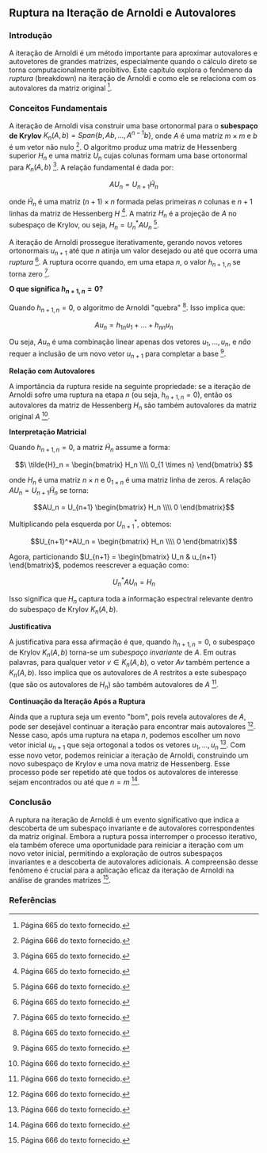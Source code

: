 ## Ruptura na Iteração de Arnoldi e Autovalores

### Introdução
A iteração de Arnoldi é um método importante para aproximar autovalores e autovetores de grandes matrizes, especialmente quando o cálculo direto se torna computacionalmente proibitivo. Este capítulo explora o fenômeno da *ruptura* (breakdown) na iteração de Arnoldi e como ele se relaciona com os autovalores da matriz original [^665].

### Conceitos Fundamentais

A iteração de Arnoldi visa construir uma base ortonormal para o **subespaço de Krylov** $K_n(A, b) = Span\{b, Ab, ..., A^{n-1}b\}$, onde $A$ é uma matriz $m \times m$ e $b$ é um vetor não nulo [^666]. O algoritmo produz uma matriz de Hessenberg superior $H_n$ e uma matriz $U_n$ cujas colunas formam uma base ortonormal para $K_n(A, b)$ [^665]. A relação fundamental é dada por:

$$AU_n = U_{n+1} \tilde{H}_n$$

onde $\tilde{H}_n$ é uma matriz $(n+1) \times n$ formada pelas primeiras $n$ colunas e $n+1$ linhas da matriz de Hessenberg $H$ [^665]. A matriz $H_n$ é a projeção de $A$ no subespaço de Krylov, ou seja, $H_n = U_n^*AU_n$ [^666].

A iteração de Arnoldi prossegue iterativamente, gerando novos vetores ortonormais $u_{n+1}$ até que $n$ atinja um valor desejado ou até que ocorra uma *ruptura* [^665]. A ruptura ocorre quando, em uma etapa $n$, o valor $h_{n+1,n}$ se torna zero [^665].

**O que significa $h_{n+1,n} = 0$?**

Quando $h_{n+1,n} = 0$, o algoritmo de Arnoldi "quebra" [^665]. Isso implica que:

$$Au_n = h_{1n}u_1 + ... + h_{nn}u_n$$

Ou seja, $Au_n$ é uma combinação linear apenas dos vetores $u_1, ..., u_n$, e *não* requer a inclusão de um novo vetor $u_{n+1}$ para completar a base [^665].

**Relação com Autovalores**

A importância da ruptura reside na seguinte propriedade: se a iteração de Arnoldi sofre uma ruptura na etapa $n$ (ou seja, $h_{n+1,n} = 0$), então os autovalores da matriz de Hessenberg $H_n$ são também autovalores da matriz original $A$ [^666].

**Interpretação Matricial**

Quando $h_{n+1,n} = 0$, a matriz $\tilde{H}_n$ assume a forma:

$$\
\tilde{H}_n = \begin{bmatrix}
H_n \\\\
0_{1 \times n}
\end{bmatrix}
$$

onde $H_n$ é uma matriz $n \times n$ e $0_{1 \times n}$ é uma matriz linha de zeros. A relação $AU_n = U_{n+1}\tilde{H}_n$ se torna:

$$AU_n = U_{n+1} \begin{bmatrix} H_n \\\\ 0 \end{bmatrix}$$

Multiplicando pela esquerda por $U_{n+1}^*$, obtemos:

$$U_{n+1}^*AU_n = \begin{bmatrix} H_n \\\\ 0 \end{bmatrix}$$

Agora, particionando $U_{n+1} = \begin{bmatrix} U_n & u_{n+1} \end{bmatrix}$, podemos reescrever a equação como:

$$U_n^*AU_n = H_n$$

Isso significa que $H_n$ captura toda a informação espectral relevante dentro do subespaço de Krylov $K_n(A, b)$.

**Justificativa**

A justificativa para essa afirmação é que, quando $h_{n+1,n} = 0$, o subespaço de Krylov $K_n(A, b)$ torna-se um *subespaço invariante* de $A$. Em outras palavras, para qualquer vetor $v \in K_n(A, b)$, o vetor $Av$ também pertence a $K_n(A, b)$. Isso implica que os autovalores de $A$ restritos a este subespaço (que são os autovalores de $H_n$) são também autovalores de $A$ [^666].

**Continuação da Iteração Após a Ruptura**

Ainda que a ruptura seja um evento "bom", pois revela autovalores de $A$, pode ser desejável continuar a iteração para encontrar mais autovalores [^666]. Nesse caso, após uma ruptura na etapa $n$, podemos escolher um novo vetor inicial $u_{n+1}$ que seja ortogonal a todos os vetores $u_1, ..., u_n$ [^666]. Com esse novo vetor, podemos reiniciar a iteração de Arnoldi, construindo um novo subespaço de Krylov e uma nova matriz de Hessenberg. Esse processo pode ser repetido até que todos os autovalores de interesse sejam encontrados ou até que $n = m$ [^666].

### Conclusão

A ruptura na iteração de Arnoldi é um evento significativo que indica a descoberta de um subespaço invariante e de autovalores correspondentes da matriz original. Embora a ruptura possa interromper o processo iterativo, ela também oferece uma oportunidade para reiniciar a iteração com um novo vetor inicial, permitindo a exploração de outros subespaços invariantes e a descoberta de autovalores adicionais. A compreensão desse fenômeno é crucial para a aplicação eficaz da iteração de Arnoldi na análise de grandes matrizes [^666].

### Referências
[^665]: Página 665 do texto fornecido.
[^666]: Página 666 do texto fornecido.
<!-- END -->